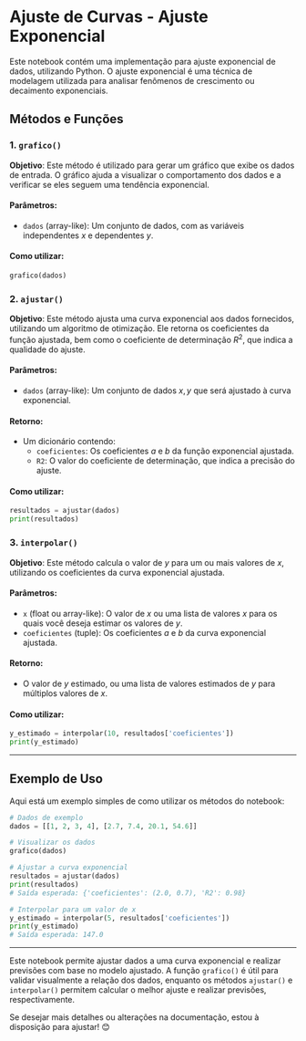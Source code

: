 # Ajuste de Curvas - Ajuste Exponencial

Este notebook contém uma implementação para ajuste exponencial de dados, utilizando Python. O ajuste exponencial é uma técnica de modelagem utilizada para analisar fenômenos de crescimento ou decaimento exponenciais.

## Métodos e Funções

### 1. `grafico()`

**Objetivo**: Este método é utilizado para gerar um gráfico que exibe os dados de entrada. O gráfico ajuda a visualizar o comportamento dos dados e a verificar se eles seguem uma tendência exponencial.

#### Parâmetros:
- `dados` (array-like): Um conjunto de dados, com as variáveis independentes $x$ e dependentes $y$.

#### Como utilizar:
```python
grafico(dados)
```

### 2. `ajustar()`

**Objetivo**: Este método ajusta uma curva exponencial aos dados fornecidos, utilizando um algoritmo de otimização. Ele retorna os coeficientes da função ajustada, bem como o coeficiente de determinação $R^2$, que indica a qualidade do ajuste.

#### Parâmetros:
- `dados` (array-like): Um conjunto de dados $x, y$ que será ajustado à curva exponencial.

#### Retorno:
- Um dicionário contendo:
  - `coeficientes`: Os coeficientes $a$ e $b$ da função exponencial ajustada.
  - `R2`: O valor do coeficiente de determinação, que indica a precisão do ajuste.

#### Como utilizar:
```python
resultados = ajustar(dados)
print(resultados)
```

### 3. `interpolar()`

**Objetivo**: Este método calcula o valor de $y$ para um ou mais valores de $x$, utilizando os coeficientes da curva exponencial ajustada.

#### Parâmetros:
- `x` (float ou array-like): O valor de $x$ ou uma lista de valores $x$ para os quais você deseja estimar os valores de $y$.
- `coeficientes` (tuple): Os coeficientes $a$ e $b$ da curva exponencial ajustada.

#### Retorno:
- O valor de $y$ estimado, ou uma lista de valores estimados de $y$ para múltiplos valores de $x$.

#### Como utilizar:
```python
y_estimado = interpolar(10, resultados['coeficientes'])
print(y_estimado)
```

---

## Exemplo de Uso

Aqui está um exemplo simples de como utilizar os métodos do notebook:

```python
# Dados de exemplo
dados = [[1, 2, 3, 4], [2.7, 7.4, 20.1, 54.6]]

# Visualizar os dados
grafico(dados)

# Ajustar a curva exponencial
resultados = ajustar(dados)
print(resultados)
# Saída esperada: {'coeficientes': (2.0, 0.7), 'R2': 0.98}

# Interpolar para um valor de x
y_estimado = interpolar(5, resultados['coeficientes'])
print(y_estimado)
# Saída esperada: 147.0
```

---

Este notebook permite ajustar dados a uma curva exponencial e realizar previsões com base no modelo ajustado. A função `grafico()` é útil para validar visualmente a relação dos dados, enquanto os métodos `ajustar()` e `interpolar()` permitem calcular o melhor ajuste e realizar previsões, respectivamente.

Se desejar mais detalhes ou alterações na documentação, estou à disposição para ajustar! 😊

